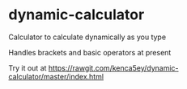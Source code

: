 # dynamic-calculator

Calculator to calculate dynamically as you type

Handles brackets and basic operators at present

Try it out at
https://rawgit.com/kenca5ey/dynamic-calculator/master/index.html
